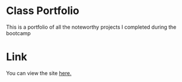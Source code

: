 # Class Portfolio
This is a portfolio of all the noteworthy projects I completed during the bootcamp

# Link
You can view the site [here.]("")
